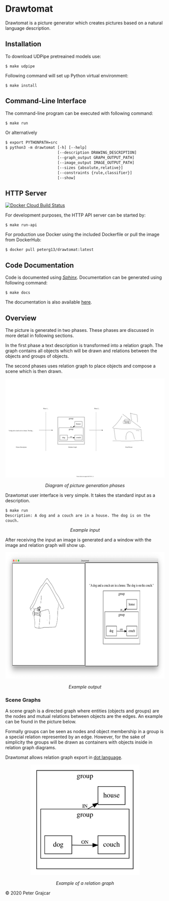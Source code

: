 # Drawtomat

Drawtomat is a picture generator which creates pictures based on a natural 
language description.

## Installation

To download UDPipe pretreained models use:

```console
$ make udpipe
```

Following command will set up Python virtual environment:

```console
$ make install
```

## Command-Line Interface

The command-line program can be executed with following command:

```console
$ make run
```

Or alternatively
```console
$ export PYTHONPATH=src
$ python3 -m drawtomat [-h] [--help]
                       [--description DRAWING_DESCRIPTION]
                       [--graph_output GRAPH_OUTPUT_PATH]
                       [--image_output IMAGE_OUTPUT_PATH]
                       [--sizes {absolute,relative}]
                       [--constraints {rule,classifier}]
                       [--show]
```

## HTTP Server
[![Docker Cloud Build Status](https://img.shields.io/docker/cloud/build/peterg13/drawtomat)](https://hub.docker.com/repository/docker/peterg13/drawtomat)

For development purposes, the HTTP API server can be started by:

```console
$ make run-api
```

For production use Docker using the included Dockerfile or pull the image from DockerHub:

```console
$ docker pull peterg13/drawtomat:latest
```

## Code Documentation

Code is documented using *[Sphinx][5]*. Documentation can be generated using
following command:

```console
$ make docs
```

The documentation is also available [here](http://www.ms.mff.cuni.cz/~grajcarp/drawtomat/docs/).

## Overview

The picture is generated in two phases. These phases are discussed in more 
detail in following sections. 

In the first phase a text description is transformed into a relation graph. 
The graph contains all objects which will be drawn and relations between the 
objects and groups of objects.

The second phases uses relation graph to place objects and compose a scene 
which is then drawn. 

<p align="center">
<img alt="Drawtomat picture generation phases" src="resources/images/phase-diagram.svg" />
</p>

<p align="center">
<i>Diagram of picture generation phases</i>
</p>

Drawtomat user interface is very simple. It takes the standard input as a
description.

```console
$ make run
Description: A dog and a couch are in a house. The dog is on the couch.
```

<p align="center">
<i>Example input</i>
</p>

After receiving the input an image is generated and a window with the image
and relation graph will show up.

<p align="center">
<img height="400" alt="Drawtomat output example" src="resources/images/drawtomat-window.png" />
</p>

<p align="center">
<i>Example output</i>
</p>

### Scene Graphs

A scene graph is a directed graph where entities (objects and groups) are the 
nodes and mutual relations between objects are the edges. An example can be
found in the picture below. 

Formally groups can be seen as nodes and object membership in a group is a 
special relation represented by an edge. However, for the sake of simplicity
the groups will be drawn as containers with objects inside in relation graph
diagrams.

Drawtomat allows relation graph export in [dot language][6].

<p align="center">
<img height="350" alt="Relation graph example" src="resources/images/relation-graph.svg" />
</p>
<p align="center">
<i>Example of a relation graph</i>
</p>

&copy; 2020 Peter Grajcar

[1]: http://ufal.mff.cuni.cz/udpipe "UDPipe"
[2]: https://universaldependencies.org/format.html "CoNLL-U Format"
[3]: http://lindat.mff.cuni.cz/services/udpipe/ "UDPipe Online Service"
[4]: https://quickdraw.withgoogle.com/ "Quick, Draw! dataset"
[5]: https://www.sphinx-doc.org/en/master/ "Sphinx Documentation"
[6]: https://graphviz.org/doc/info/lang.html "Graphviz Dot Language"
[7]: https://docs.python.org/3/library/tkinter.html "Tkinter"
